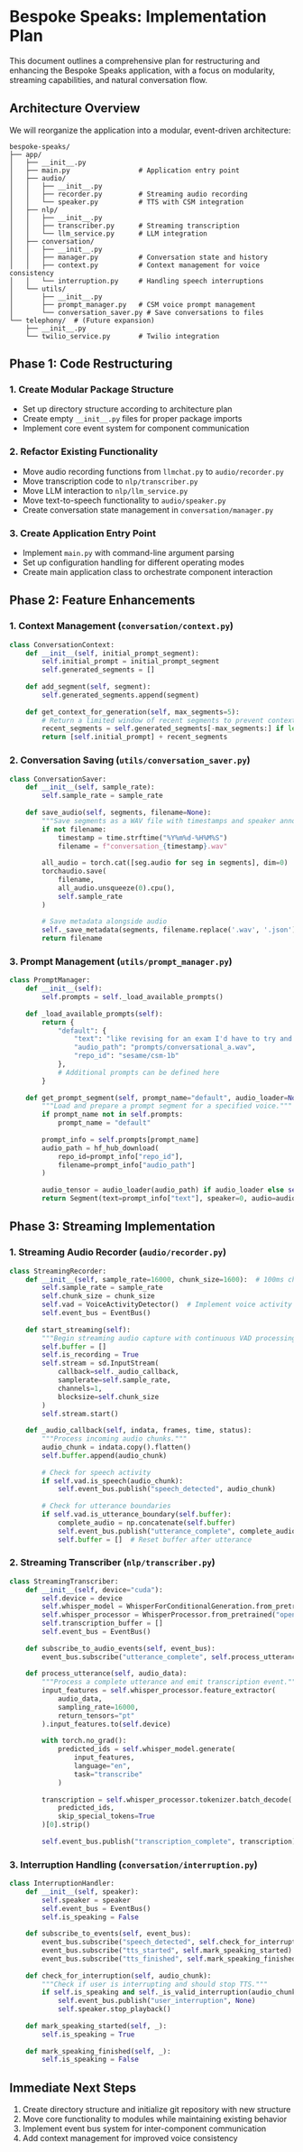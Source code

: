 # Bespoke Speaks: Implementation Plan

This document outlines a comprehensive plan for restructuring and enhancing the Bespoke Speaks application, with a focus on modularity, streaming capabilities, and natural conversation flow.

## Architecture Overview

We will reorganize the application into a modular, event-driven architecture:

```
bespoke-speaks/
├── app/
│   ├── __init__.py
│   ├── main.py                 # Application entry point
│   ├── audio/
│   │   ├── __init__.py
│   │   ├── recorder.py         # Streaming audio recording
│   │   └── speaker.py          # TTS with CSM integration
│   ├── nlp/
│   │   ├── __init__.py
│   │   ├── transcriber.py      # Streaming transcription 
│   │   └── llm_service.py      # LLM integration
│   ├── conversation/
│   │   ├── __init__.py
│   │   ├── manager.py          # Conversation state and history
│   │   ├── context.py          # Context management for voice consistency
│   │   └── interruption.py     # Handling speech interruptions
│   └── utils/
│       ├── __init__.py
│       ├── prompt_manager.py   # CSM voice prompt management
│       └── conversation_saver.py # Save conversations to files
└── telephony/  # (Future expansion)
    ├── __init__.py
    └── twilio_service.py       # Twilio integration
```

## Phase 1: Code Restructuring

### 1. Create Modular Package Structure
- Set up directory structure according to architecture plan
- Create empty `__init__.py` files for proper package imports
- Implement core event system for component communication

### 2. Refactor Existing Functionality
- Move audio recording functions from `llmchat.py` to `audio/recorder.py`
- Move transcription code to `nlp/transcriber.py`
- Move LLM interaction to `nlp/llm_service.py`
- Move text-to-speech functionality to `audio/speaker.py`
- Create conversation state management in `conversation/manager.py`

### 3. Create Application Entry Point
- Implement `main.py` with command-line argument parsing
- Set up configuration handling for different operating modes
- Create main application class to orchestrate component interaction

## Phase 2: Feature Enhancements

### 1. Context Management (`conversation/context.py`)
```python
class ConversationContext:
    def __init__(self, initial_prompt_segment):
        self.initial_prompt = initial_prompt_segment
        self.generated_segments = []
        
    def add_segment(self, segment):
        self.generated_segments.append(segment)
        
    def get_context_for_generation(self, max_segments=5):
        # Return a limited window of recent segments to prevent context overflow
        recent_segments = self.generated_segments[-max_segments:] if len(self.generated_segments) > max_segments else self.generated_segments
        return [self.initial_prompt] + recent_segments
```

### 2. Conversation Saving (`utils/conversation_saver.py`)
```python
class ConversationSaver:
    def __init__(self, sample_rate):
        self.sample_rate = sample_rate
        
    def save_audio(self, segments, filename=None):
        """Save segments as a WAV file with timestamps and speaker annotations."""
        if not filename:
            timestamp = time.strftime("%Y%m%d-%H%M%S")
            filename = f"conversation_{timestamp}.wav"
            
        all_audio = torch.cat([seg.audio for seg in segments], dim=0)
        torchaudio.save(
            filename,
            all_audio.unsqueeze(0).cpu(),
            self.sample_rate
        )
        
        # Save metadata alongside audio
        self._save_metadata(segments, filename.replace('.wav', '.json'))
        return filename
```

### 3. Prompt Management (`utils/prompt_manager.py`)
```python
class PromptManager:
    def __init__(self):
        self.prompts = self._load_available_prompts()
        
    def _load_available_prompts(self):
        return {
            "default": {
                "text": "like revising for an exam I'd have to try and like keep up the momentum...",
                "audio_path": "prompts/conversational_a.wav",
                "repo_id": "sesame/csm-1b"
            },
            # Additional prompts can be defined here
        }
        
    def get_prompt_segment(self, prompt_name="default", audio_loader=None):
        """Load and prepare a prompt segment for a specified voice."""
        if prompt_name not in self.prompts:
            prompt_name = "default"
            
        prompt_info = self.prompts[prompt_name]
        audio_path = hf_hub_download(
            repo_id=prompt_info["repo_id"],
            filename=prompt_info["audio_path"]
        )
        
        audio_tensor = audio_loader(audio_path) if audio_loader else self._default_audio_loader(audio_path)
        return Segment(text=prompt_info["text"], speaker=0, audio=audio_tensor)
```

## Phase 3: Streaming Implementation

### 1. Streaming Audio Recorder (`audio/recorder.py`)
```python
class StreamingRecorder:
    def __init__(self, sample_rate=16000, chunk_size=1600):  # 100ms chunks
        self.sample_rate = sample_rate
        self.chunk_size = chunk_size
        self.vad = VoiceActivityDetector()  # Implement voice activity detection
        self.event_bus = EventBus()
        
    def start_streaming(self):
        """Begin streaming audio capture with continuous VAD processing."""
        self.buffer = []
        self.is_recording = True
        self.stream = sd.InputStream(
            callback=self._audio_callback,
            samplerate=self.sample_rate,
            channels=1,
            blocksize=self.chunk_size
        )
        self.stream.start()
        
    def _audio_callback(self, indata, frames, time, status):
        """Process incoming audio chunks."""
        audio_chunk = indata.copy().flatten()
        self.buffer.append(audio_chunk)
        
        # Check for speech activity
        if self.vad.is_speech(audio_chunk):
            self.event_bus.publish("speech_detected", audio_chunk)
            
        # Check for utterance boundaries
        if self.vad.is_utterance_boundary(self.buffer):
            complete_audio = np.concatenate(self.buffer)
            self.event_bus.publish("utterance_complete", complete_audio)
            self.buffer = []  # Reset buffer after utterance
```

### 2. Streaming Transcriber (`nlp/transcriber.py`)
```python
class StreamingTranscriber:
    def __init__(self, device="cuda"):
        self.device = device
        self.whisper_model = WhisperForConditionalGeneration.from_pretrained("openai/whisper-base").to(device)
        self.whisper_processor = WhisperProcessor.from_pretrained("openai/whisper-base")
        self.transcription_buffer = []
        self.event_bus = EventBus()
        
    def subscribe_to_audio_events(self, event_bus):
        event_bus.subscribe("utterance_complete", self.process_utterance)
        
    def process_utterance(self, audio_data):
        """Process a complete utterance and emit transcription event."""
        input_features = self.whisper_processor.feature_extractor(
            audio_data, 
            sampling_rate=16000,
            return_tensors="pt"
        ).input_features.to(self.device)
        
        with torch.no_grad():
            predicted_ids = self.whisper_model.generate(
                input_features,
                language="en",
                task="transcribe"
            )
            
        transcription = self.whisper_processor.tokenizer.batch_decode(
            predicted_ids, 
            skip_special_tokens=True
        )[0].strip()
        
        self.event_bus.publish("transcription_complete", transcription)
```

### 3. Interruption Handling (`conversation/interruption.py`)
```python
class InterruptionHandler:
    def __init__(self, speaker):
        self.speaker = speaker
        self.event_bus = EventBus()
        self.is_speaking = False
        
    def subscribe_to_events(self, event_bus):
        event_bus.subscribe("speech_detected", self.check_for_interruption)
        event_bus.subscribe("tts_started", self.mark_speaking_started)
        event_bus.subscribe("tts_finished", self.mark_speaking_finished)
        
    def check_for_interruption(self, audio_chunk):
        """Check if user is interrupting and should stop TTS."""
        if self.is_speaking and self._is_valid_interruption(audio_chunk):
            self.event_bus.publish("user_interruption", None)
            self.speaker.stop_playback()
            
    def mark_speaking_started(self, _):
        self.is_speaking = True
        
    def mark_speaking_finished(self, _):
        self.is_speaking = False
```

## Immediate Next Steps

1. Create directory structure and initialize git repository with new structure
2. Move core functionality to modules while maintaining existing behavior
3. Implement event bus system for inter-component communication
4. Add context management for improved voice consistency 